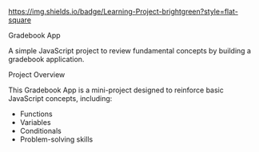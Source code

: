 https://img.shields.io/badge/Learning-Project-brightgreen?style=flat-square

Gradebook App

A simple JavaScript project to review fundamental concepts by building a gradebook application.

Project Overview

This Gradebook App is a mini-project designed to reinforce basic JavaScript concepts, including:

- Functions
- Variables
- Conditionals
- Problem-solving skills

